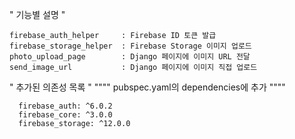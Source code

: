 "
기능별 설명
"
```
firebase_auth_helper     : Firebase ID 토큰 발급
firebase_storage_helper  : Firebase Storage 이미지 업로드
photo_upload_page        : Django 페이지에 이미지 URL 전달
send_image_url           : Django 페이지에 이미지 직접 업로드
```


"
추가된 의존성 목록
"
""""
pubspec.yaml의 dependencies에 추가
""""
```
  firebase_auth: ^6.0.2
  firebase_core: ^3.0.0
  firebase_storage: ^12.0.0
```
